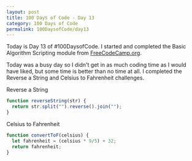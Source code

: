 ```yaml
---
layout: post
title: 100 Days of Code - Day 13
category: 100 Days of Code
permalink: 100DaysofCode/day13
---
```


Today is Day 13 of #100DaysofCode. I started and completed the Basic Algorithm Scripting module from [FreeCodeCamp.org](https://freecodecamp.org).

Today was a busy day so I didn't get in as much coding time as I would have liked, but some time is better than no time at all. I completed the Reverse a String and Celsius to Fahrenheit challenges.

Reverse a String
```JavaScript
function reverseString(str) {
  return str.split("").reverse().join("");
}
```

Celsius to Fahrenheit
```JavaScript
function convertToF(celsius) {
  let fahrenheit = (celsius * 9/5) + 32;
  return fahrenheit;
}
```
